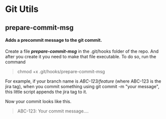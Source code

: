 # Git Utils

## prepare-commit-msg

#### Adds a precommit message to the git commit.

Create a file **_prepare-commit-msg_** in the .git/hooks folder of the repo. And after you create it you need to make that file executable. To do so, run the command
 
 > chmod +x .git/hooks/prepare-commit-msg 
  
For example, if your branch name is *ABC-123/feature* (where ABC-123 is the jira tag), when you commit something using git commit -m "your message", this little script appends the jira tag to it.

Now your commit looks like this. 

> ABC-123: Your commit message....